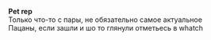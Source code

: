 <b>Pet rep</b>
<br/>Только что-то с пары, не обязательно самое актуальное
<br/>Пацаны, если зашли и шо то глянули отметьесь в whatch
